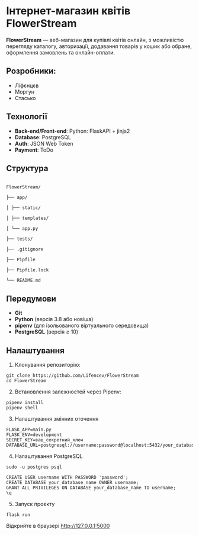 # Інтернет-магазин квітів FlowerStream

  

**FlowerStream** — веб-магазин для купівлі квітів онлайн, з можливістю перегляду каталогу, авторизації, додавання товарів у кошик або обране, оформлення замовлень та онлайн-оплати.

  

## Розробники:

- Ліфєнцєв
- Моргун
- Стасько

  

## Технології

-  **Back-end/Front-end**: Python: FlaskAPI + jinja2
-  **Database**: PostgreSQL
-  **Auth**: JSON Web Token
-  **Payment**: ToDo


## Структура

```

FlowerStream/

├── app/

│ ├── static/

│ ├── templates/

│ └── app.py

├── tests/

├── .gitignore

├── Pipfile

├── Pipfile.lock

└── README.md

```

## Передумови
- **Git** 
- **Python** (версія 3.8 або новіша)  
- **pipenv** (для ізольованого віртуального середовища)  
- **PostgreSQL** (версія ≥ 10)  


##  Налаштування

  

1. Клонування репозиторію:

```
git clone https://github.com/Lifencev/FlowerStream
cd FlowerStream
```

2. Встановлення залежностей через Pipenv:

```
pipenv install
pipenv shell
```

3. Налаштування змінних оточення

```
FLASK_APP=main.py
FLASK_ENV=development
SECRET_KEY=ваш_секретний_ключ
DATABASE_URL=postgresql://username:password@localhost:5432/your_database_name
```

4. Налаштування PostgreSQL

```
sudo -u postgres psql

CREATE USER username WITH PASSWORD 'password';
CREATE DATABASE your_database_name OWNER username;
GRANT ALL PRIVILEGES ON DATABASE your_database_name TO username;
\q
```

5. Запуск проєкту

```
flask run
```

Відкрийте в браузері http://127.0.0.1:5000